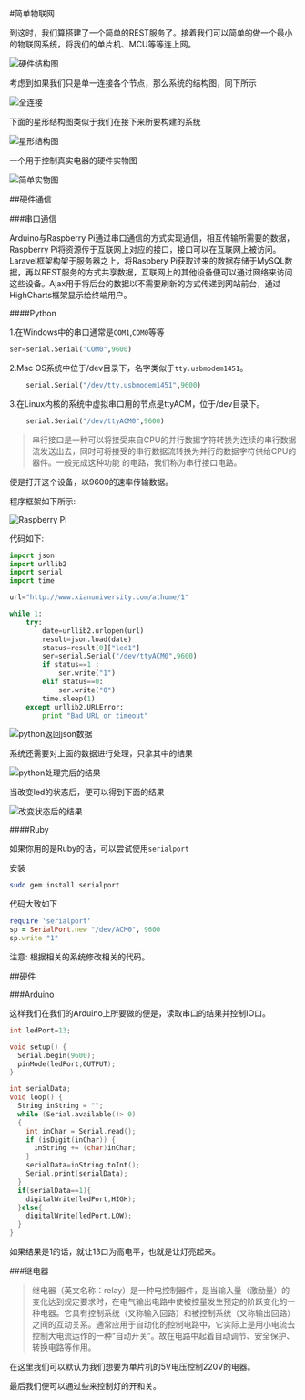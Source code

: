 
#简单物联网

到这时，我们算搭建了一个简单的REST服务了。接着我们可以简单的做一个最小的物联网系统，将我们的单片机、MCU等等连上网。

![硬件结构图](./assets/images/arch.jpeg)

考虑到如果我们只是单一连接各个节点，那么系统的结构图，同下所示

![全连接](./assets/images/fullconnected.png)

下面的星形结构图类似于我们在接下来所要构建的系统

![星形结构图](./assets/images/star.png)

一个用于控制真实电器的硬件实物图

![简单实物图](./assets/images/hardware.jpg)

##硬件通信

###串口通信

Arduino与Raspberry Pi通过串口通信的方式实现通信，相互传输所需要的数据，Raspberry Pi将资源传于互联网上对应的接口，接口可以在互联网上被访问。Laravel框架构架于服务器之上，将Raspbery Pi获取过来的数据存储于MySQL数据，再以REST服务的方式共享数据，互联网上的其他设备便可以通过网络来访问这些设备。Ajax用于将后台的数据以不需要刷新的方式传递到网站前台，通过HighCharts框架显示给终端用户。

####Python

1.在Windows中的串口通常是``COM1``,``COM0``等等

```python
ser=serial.Serial("COM0",9600)
```

2.Mac OS系统中位于/dev目录下，名字类似于``tty.usbmodem1451``。

``` python
    serial.Serial("/dev/tty.usbmodem1451",9600)
```

3.在Linux内核的系统中虚拟串口用的节点是ttyACM，位于/dev目录下。

``` python
    serial.Serial("/dev/ttyACM0",9600)
```

> 串行接口是一种可以将接受来自CPU的并行数据字符转换为连续的串行数据流发送出去，同时可将接受的串行数据流转换为并行的数据字符供给CPU的器件。一般完成这种功能
的电路，我们称为串行接口电路。

便是打开这个设备，以9600的速率传输数据。

程序框架如下所示:

![Raspberry Pi](./assets/images/raspberrypi_flow.png)

代码如下:

```python
import json
import urllib2
import serial
import time

url="http://www.xianuniversity.com/athome/1"

while 1:
    try:
        date=urllib2.urlopen(url)
        result=json.load(date)
        status=result[0]["led1"]
        ser=serial.Serial("/dev/ttyACM0",9600)
        if status==1 :
            ser.write("1")
        elif status==0:
            ser.write("0")
        time.sleep(1)
    except urllib2.URLError:
        print "Bad URL or timeout"
```

![python返回json数据](./assets/images/getjson.png)

系统还需要对上面的数据进行处理，只拿其中的结果

![python处理完后的结果](./assets/images/origin.png)

当改变led的状态后，便可以得到下面的结果

![改变状态后的结果](./assets/images/change.png)

####Ruby

如果你用的是Ruby的话，可以尝试使用``serialport``

安装

```bash
sudo gem install serialport
```

代码大致如下

```Ruby
require 'serialport'
sp = SerialPort.new "/dev/ACM0", 9600
sp.write "1"
```

注意: 根据相关的系统修改相关的代码。


##硬件

###Arduino

这样我们在我们的Arduino上所要做的便是，读取串口的结果并控制IO口。

```c
int ledPort=13;

void setup() {
  Serial.begin(9600);
  pinMode(ledPort,OUTPUT);
}

int serialData;
void loop() {
  String inString = "";
  while (Serial.available()> 0)
  {
    int inChar = Serial.read();
    if (isDigit(inChar)) {
      inString += (char)inChar; 
    }
    serialData=inString.toInt();
    Serial.print(serialData);
  }
  if(serialData==1){
    digitalWrite(ledPort,HIGH);
  }else{
    digitalWrite(ledPort,LOW);
  }
}
```

如果结果是1的话，就让13口为高电平，也就是让灯亮起来。

###继电器

> 继电器（英文名称：relay）是一种电控制器件，是当输入量（激励量）的变化达到规定要求时，在电气输出电路中使被控量发生预定的阶跃变化的一种电器。它具有控制系统（又称输入回路）和被控制系统（又称输出回路）之间的互动关系。通常应用于自动化的控制电路中，它实际上是用小电流去控制大电流运作的一种“自动开关”。故在电路中起着自动调节、安全保护、转换电路等作用。

在这里我们可以默认为我们想要为单片机的5V电压控制220V的电器。

最后我们便可以通过些来控制灯的开和关。



